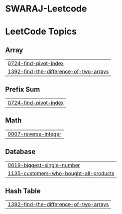 # SWARAJ-Leetcode

<!---LeetCode Topics Start-->
# LeetCode Topics
## Array
|  |
| ------- |
| [0724-find-pivot-index](https://github.com/swaraj1-sys/SWARAJ-Leetcode/tree/master/0724-find-pivot-index) |
| [1392-find-the-difference-of-two-arrays](https://github.com/swaraj1-sys/SWARAJ-Leetcode/tree/master/1392-find-the-difference-of-two-arrays) |
## Prefix Sum
|  |
| ------- |
| [0724-find-pivot-index](https://github.com/swaraj1-sys/SWARAJ-Leetcode/tree/master/0724-find-pivot-index) |
## Math
|  |
| ------- |
| [0007-reverse-integer](https://github.com/swaraj1-sys/SWARAJ-Leetcode/tree/master/0007-reverse-integer) |
## Database
|  |
| ------- |
| [0619-biggest-single-number](https://github.com/swaraj1-sys/SWARAJ-Leetcode/tree/master/0619-biggest-single-number) |
| [1135-customers-who-bought-all-products](https://github.com/swaraj1-sys/SWARAJ-Leetcode/tree/master/1135-customers-who-bought-all-products) |
## Hash Table
|  |
| ------- |
| [1392-find-the-difference-of-two-arrays](https://github.com/swaraj1-sys/SWARAJ-Leetcode/tree/master/1392-find-the-difference-of-two-arrays) |
<!---LeetCode Topics End-->
